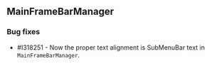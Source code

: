 ## MainFrameBarManager

### Bug fixes

* \#I318251 - Now the proper text alignment is SubMenuBar text  in `MainFrameBarManager`.